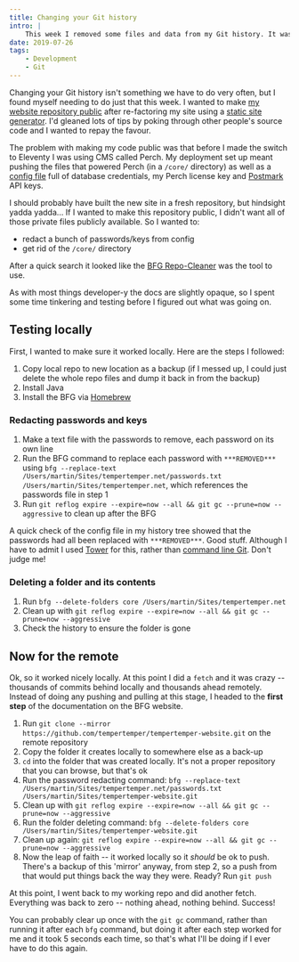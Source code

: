 ```yaml
---
title: Changing your Git history
intro: |
    This week I removed some files and data from my Git history. It was a bit of a learning curve, but here's how I did it, step by step.
date: 2019-07-26
tags:
    - Development
    - Git
---
```


Changing your Git history isn't something we have to do very often, but I found myself needing to do just that this week. I wanted to make [my website repository public](https://github.com/tempertemper/tempertemper-website) after re-factoring my site using a [static site generator](https://www.11ty.io). I'd gleaned lots of tips by poking through other people's source code and I wanted to repay the favour.

The problem with making my code public was that before I made the switch to Eleventy I was using CMS called Perch. My deployment set up meant pushing the files that powered Perch (in a `/core/` directory) as well as a [config file](https://github.com/tempertemper/tempertemper-website/blob/4b7183f1b452c4d926539a0e5dbf2fd891350a50/web/cms/config/config.php) full of database credentials, my Perch license key and [Postmark](https://postmarkapp.com) API keys.

I should probably have built the new site in a fresh repository, but hindsight yadda yadda… If I wanted to make this repository public, I didn't want all of those private files publicly available. So I wanted to:

- redact a bunch of passwords/keys from config
- get rid of the `/core/` directory

After a quick search it looked like the [BFG Repo-Cleaner](https://rtyley.github.io/bfg-repo-cleaner/) was the tool to use.

As with most things developer-y the docs are slightly opaque, so I spent some time tinkering and testing before I figured out what was going on.


## Testing locally

First, I wanted to make sure it worked locally. Here are the steps I followed:

1. Copy local repo to new location as a backup (if I messed up, I could just delete the whole repo files and dump it back in from the backup)
2. Install Java
3. Install the BFG via [Homebrew](https://brew.sh)

### Redacting passwords and keys

1. Make a text file with the passwords to remove, each password on its own line
2. Run the BFG command to replace each password with `***REMOVED***` using `bfg --replace-text /Users/martin/Sites/tempertemper.net/passwords.txt /Users/martin/Sites/tempertemper.net`, which references the passwords file in step 1
3. Run `git reflog expire --expire=now --all && git gc --prune=now --aggressive` to clean up after the BFG

A quick check of the config file in my history tree showed that the passwords had all been replaced with `***REMOVED***`. Good stuff. Although I have to admit I used [Tower](https://www.git-tower.com/mac) for this, rather than [command line Git](/blog/getting-to-grips-with-git). Don't judge me!

### Deleting a folder and its contents

1. Run `bfg --delete-folders core /Users/martin/Sites/tempertemper.net`
2. Clean up with `git reflog expire --expire=now --all && git gc --prune=now --aggressive`
3. Check the history to ensure the folder is gone


## Now for the remote

Ok, so it worked nicely locally. At this point I did a `fetch` and it was crazy -- thousands of commits behind locally and thousands ahead remotely. Instead of doing any pushing and pulling at this stage, I headed to the **first step** of the documentation on the BFG website.

1. Run `git clone --mirror https://github.com/tempertemper/tempertemper-website.git` on the remote repository
2. Copy the folder it creates locally to somewhere else as a back-up
3. `cd` into the folder that was created locally. It's not a proper repository that you can browse, but that's ok
4. Run the password redacting command: `bfg --replace-text /Users/martin/Sites/tempertemper.net/passwords.txt /Users/martin/Sites/tempertemper-website.git`
5. Clean up with `git reflog expire --expire=now --all && git gc --prune=now --aggressive`
6. Run the folder deleting command: `bfg --delete-folders core /Users/martin/Sites/tempertemper-website.git`
7. Clean up again: `git reflog expire --expire=now --all && git gc --prune=now --aggressive`
8. Now the leap of faith -- it worked locally so it *should* be ok to push. There's a backup of this 'mirror' anyway, from step 2, so a push from that would put things back the way they were. Ready? Run `git push`

At this point, I went back to my working repo and did another fetch. Everything was back to zero -- nothing ahead, nothing behind. Success!

You can probably clear up once with the `git gc` command, rather than running it after each `bfg` command, but doing it after each step worked for me and it took 5 seconds each time, so that's what I'll be doing if I ever have to do this again.
